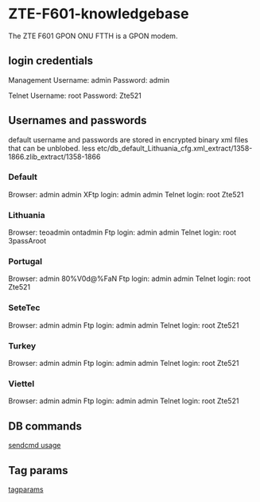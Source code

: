 # ZTE-F601-knowledgebase

The ZTE F601 GPON ONU FTTH is a GPON modem. 

## login credentials
Management
Username: admin
Password: admin

Telnet
Username: root
Password: Zte521

## Usernames and passwords

default username and passwords are stored in encrypted binary xml files that can be unblobed.
less etc/db_default_Lithuania_cfg.xml_extract/1358-1866.zlib_extract/1358-1866

### Default
Browser: admin admin
XFtp login: admin admin
Telnet login: root Zte521

### Lithuania
Browser: teoadmin ontadmin
Ftp login: admin admin
Telnet login: root 3passAroot

### Portugal
Browser: admin 80%V0d@%FaN
Ftp login: admin admin
Telnet login: root Zte521

### SeteTec
Browser: admin admin
Ftp login: admin admin
Telnet login: root Zte521

### Turkey
Browser: admin admin
Ftp login: admin admin
Telnet login: root Zte521

### Viettel
Browser: admin admin
Ftp login: admin admin
Telnet login: root Zte521

## DB commands

[sendcmd usage](SENDCMD.md)

## Tag params

[tagparams](TAGPARAM.md)


